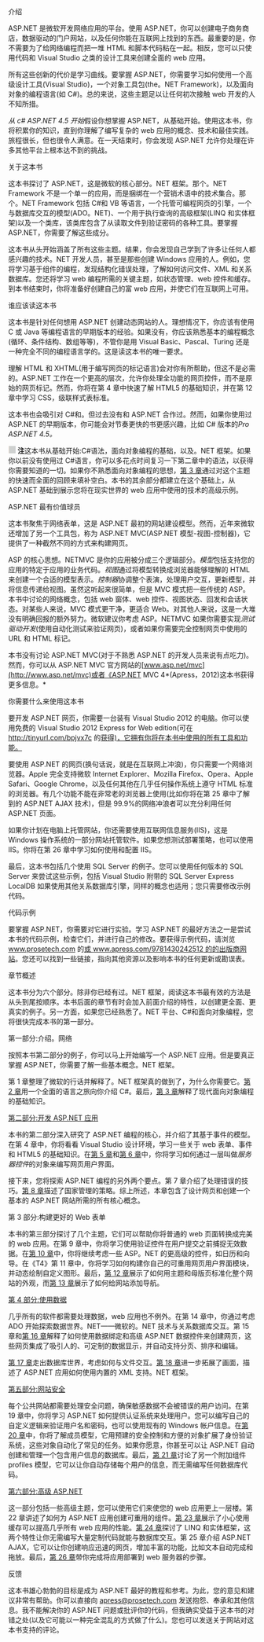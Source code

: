 介绍

ASP.NET 是微软开发网络应用的平台。使用 ASP.NET，你可以创建电子商务商店，数据驱动的门户网站，以及任何你能在互联网上找到的东西。最重要的是，你不需要为了给网络编程而把一堆 HTML 和脚本代码粘在一起。相反，您可以只使用代码和 Visual Studio 之类的设计工具来创建全面的 web 应用。

所有这些创新的代价是学习曲线。要掌握 ASP.NET，你需要学习如何使用一个高级设计工具(Visual Studio)，一个对象工具包(the。NET Framework)，以及面向对象的编程语言(如 C#)。总的来说，这些主题足以让任何初次接触 web 开发的人不知所措。

*从 c# ASP.NET 4.5 开始*假设你想掌握 ASP.NET，从基础开始。使用这本书，你将积累你的知识，直到你理解了编写复杂的 web 应用的概念、技术和最佳实践。旅程很长，但也很令人满意。在一天结束时，你会发现 ASP.NET 允许你处理在许多其他平台上根本达不到的挑战。

关于这本书

这本书探讨了 ASP.NET，这是微软的核心部分。NET 框架。那个。NET Framework 不是一个单一的应用，而是捆绑在一个营销术语中的技术集合。那个。NET Framework 包括 C#和 VB 等语言，一个托管可编程网页的引擎，一个与数据库交互的模型(ADO。NET)、一个用于执行查询的高级框架(LINQ 和实体框架)以及一个类库，该类库包含了从读取文件到验证密码的各种工具。要掌握 ASP.NET，你需要了解这些成分。

这本书从头开始涵盖了所有这些主题。结果，你会发现自己学到了许多让任何人都感兴趣的技术。NET 开发人员，甚至是那些创建 Windows 应用的人。例如，您将学习基于组件的编程，发现结构化错误处理，了解如何访问文件、XML 和关系数据库。您还将学习 web 编程所需的关键主题，如状态管理、web 控件和缓存。到本书结束时，你将准备好创建自己的富 web 应用，并使它们在互联网上可用。

谁应该读这本书

这本书是针对任何想用 ASP.NET 创建动态网站的人。理想情况下，你应该有使用 C 或 Java 等编程语言的早期版本的经验。如果没有，你应该熟悉基本的编程概念(循环、条件结构、数组等等)，不管你是用 Visual Basic、Pascal、Turing 还是一种完全不同的编程语言学的。这是读这本书的唯一要求。

理解 HTML 和 XHTML(用于编写网页的标记语言)会对你有所帮助，但这不是必需的。ASP.NET 工作在一个更高的层次，允许你处理全功能的网页控件，而不是原始的网页标记。然而，你将在第 4 章中快速了解 HTML5 的基础知识，并在第 12 章中学习 CSS，级联样式表标准。

这本书也会吸引对 C#和。但过去没有和 ASP.NET 合作过。然而，如果你使用过 ASP.NET 的早期版本，你可能会对节奏更快的书更感兴趣，比如 C# 版本的*Pro ASP.NET 4.5。*

![image](img/sq.jpg) **注**这本书从基础开始:C#语法，面向对象编程的基础，以及。NET 框架。如果你以前没有使用过 C#语言，你可以多花点时间复习一下第二章中的语法，以获得你需要知道的一切。如果你不熟悉面向对象编程的思想，[第 3 章](03.html)通过对这个主题的快速而全面的回顾来填补空白。本书的其余部分都建立在这个基础上，从 ASP.NET 基础到展示您将在现实世界的 web 应用中使用的技术的高级示例。

ASP.NET 最有价值球员

这本书聚焦于网络表单，这是 ASP.NET 最初的网站建设模型。然而，近年来微软还增加了另一个工具包，称为 ASP.NET MVC(ASP.NET 模型-视图-控制器)，它提供了一种截然不同的方式来构建网页。

ASP 的核心思想。NETMVC 是你的应用被分成三个逻辑部分。*模型*包括支持您的应用的特定于应用的业务代码。*视图*通过将模型转换成浏览器能够理解的 HTML 来创建一个合适的模型表示。*控制器*协调整个表演，处理用户交互，更新模型，并将信息传递给视图。虽然这听起来很简单，但是 MVC 模式把一些传统的 ASP。本书中讨论的网络概念，包括 web 窗体、web 控件、视图状态、回发和会话状态。对某些人来说，MVC 模式更干净，更适合 Web。对其他人来说，这是一大堆没有明确回报的额外努力。微软建议你考虑 ASP。NETMVC 如果你需要实现*测试驱动开发*(使用自动化测试来验证网页)，或者如果你需要完全控制网页中使用的 URL 和 HTML 标记。

本书没有讨论 ASP.NET MVC(对于不熟悉 ASP.NET 的开发人员来说有点吃力)。然而，你可以从 ASP.NET MVC 官方网站的[www.asp.net/mvc](http://www.asp.net/mvc)或者《ASP.NET MVC 4*(Apress，2012)这本书获得更多信息。*

你需要什么来使用这本书

要开发 ASP.NET 网页，你需要一台装有 Visual Studio 2012 的电脑。你可以使用免费的 Visual Studio 2012 Express for Web edition(可在 http://tinyurl.com/bpjvx7c 的[获得)，它拥有你将在本书中使用的所有工具和功能。](http://tinyurl.com/bpjvx7c)

要使用 ASP.NET 的网页(换句话说，就是在互联网上冲浪)，你只需要一个网络浏览器。Apple 完全支持微软 Internet Explorer、Mozilla Firefox、Opera、Apple Safari、Google Chrome，以及任何其他在几乎任何操作系统上遵守 HTML 标准的浏览器。有几个功能不能在非常老的浏览器上使用(比如你将在第 25 章中了解到的 ASP.NET AJAX 技术)，但是 99.9%的网络冲浪者可以充分利用任何 ASP.NET 页面。

如果你计划在电脑上托管网站，你还需要使用互联网信息服务(IIS)，这是 Windows 操作系统的一部分网站托管软件。如果您想测试部署策略，也可以使用 IIS。你将在第 26 章中学习如何使用和配置 IIS。

最后，这本书包括几个使用 SQL Server 的例子。您可以使用任何版本的 SQL Server 来尝试这些示例，包括 Visual Studio 附带的 SQL Server Express LocalDB 如果使用其他关系数据库引擎，同样的概念也适用；您只需要修改示例代码。

代码示例

要掌握 ASP.NET，你需要对它进行实验。学习 ASP.NET 的最好方法之一是尝试本书的代码示例，检查它们，并进行自己的修改。要获得示例代码，请浏览 www.prosetech.com 的[或 www.apress.com/9781430242512 的](http://www.prosetech.com)[的出版商网站](http://www.apress.com/9781430242512)。您还可以找到一些链接，指向其他资源以及影响本书的任何更新或勘误表。

章节概述

这本书分为六个部分。除非你已经有过。NET 框架，阅读这本书最有效的方法是从头到尾按顺序。本书后面的章节有时会加入前面介绍的特性，以创建更全面、更真实的例子。另一方面，如果您已经熟悉了。NET 平台、C#和面向对象编程，您将很快完成本书的第一部分。

第一部分:介绍。网络

按照本书第二部分的例子，你可以马上开始编写一个 ASP.NET 应用。但是要真正掌握 ASP.NET，你需要了解一些基本概念。NET 框架。

第 1 章整理了微软的行话并解释了。NET 框架真的做到了，为什么你需要它。[第 2 章](02.html)用一个全面的语言之旅向你介绍 C#。最后，[第 3 章](03.html)解释了现代面向对象编程的基础知识。

[第二部分:开发 ASP.NET 应用](pt2.html)

本书的第二部分深入研究了 ASP.NET 编程的核心，并介绍了其基于事件的模型。在第 4 章中，你将看看 Visual Studio 设计环境，学习一些关于 web 表单、事件和 HTML5 的基础知识。在[第 5 章](05.html)和[第 6 章](06.html)中，你将学习如何通过一层叫做*服务器控件*的对象来编写网页用户界面。

接下来，您将探索 ASP.NET 编程的另外两个要点。第 7 章介绍了处理错误的技巧。[第 8 章](08.html)描述了国家管理的策略。综上所述，本章包含了设计网页和创建一个基本的 ASP.NET 网站所需的所有核心概念。

第 3 部分:构建更好的 Web 表单

本书的第三部分探讨了几个主题，它们可以帮助你将普通的 web 页面转换成完美的 web 应用。在第 9 章中，你将学习使用验证控件在用户提交之前捕捉无效数据。在[第 10 章](10.html)中，你将继续考虑一些 ASP。NET 的更高级的控件，如日历和向导。在《T4》第 11 章中，你将学习如何构建你自己的可重用网页用户界面模块，并动态绘制自定义图形。最后，[第 12 章](12.html)展示了如何用主题和母版页标准化整个网站的外观，而[第 13 章](13.html)展示了如何给网站添加导航。

[第 4 部分:使用数据](pt4.html)

几乎所有的软件都需要处理数据，web 应用也不例外。在第 14 章中，你通过考虑 ADO 开始探索数据世界。NET——微软的。NET 技术与关系数据库交互。第 15 章和[第 16 章](16.html)解释了如何使用数据绑定和高级 ASP.NET 数据控件来创建网页，这些网页集成了吸引人的、可定制的数据显示，并自动支持分页、排序和编辑。

[第 17 章](17.html)走出数据库世界，考虑如何与文件交互。[第 18 章](18.html)进一步拓展了画面，描述了 ASP.NET 应用如何使用内置的 XML 支持。NET 框架。

[第五部分:网站安全](pt5.html)

每个公共网站都需要处理安全问题，确保敏感数据不会被错误的用户访问。在第 19 章中，你将学习 ASP.NET 如何提供认证系统来处理用户。您可以编写自己的自定义逻辑来验证用户名和密码，也可以使用现有的 Windows 帐户信息。在[第 20 章](20.html)中，你将了解成员模型，它用预建的安全控制和方便的对象扩展了身份验证系统，这些对象自动化了常见的任务。如果你愿意，你甚至可以让 ASP.NET 自动创建和管理一个包含用户信息的数据库。最后，[第 21 章](21.html)讨论了另一个附加组件 profiles 模型，它可以让你自动存储每个用户的信息，而无需编写任何数据库代码。

[第六部分:高级 ASP.NET](pt6.html)

这一部分包括一些高级主题，您可以使用它们来使您的 web 应用更上一层楼。第 22 章讲述了如何为 ASP.NET 应用创建可重用的组件。[第 23 章](23.html)展示了小心使用缓存可以提高几乎所有 web 应用的性能。[第 24 章](24.html)探讨了 LINQ 和实体框架，这两个特性让你无需编写大量定制代码就能与数据库交互。第 25 章介绍 ASP.NET AJAX，它可以让你创建响应迅速的网页，增加丰富的功能，比如文本自动完成和拖放。最后，[第 26 章](26.html)带你完成将应用部署到 web 服务器的步骤。

反馈

这本书雄心勃勃的目标是成为 ASP.NET 最好的教程和参考。为此，您的意见和建议非常有帮助。你可以直接向 apress@prosetech.com 发送抱怨、奉承和其他信息。我不能解决你的 ASP.NET 问题或批评你的代码，但我确实受益于这本书的对错之处(以及它可能以一种完全混乱的方式做了什么)。您也可以发送关于网站对这本书支持的评论。